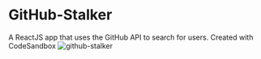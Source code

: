 # GitHub-Stalker
A ReactJS app that uses the GitHub API to search for users.
Created with CodeSandbox
![github-stalker](https://user-images.githubusercontent.com/96949065/164977896-bc3e4af1-0b88-47b7-bb20-725bad34946f.gif)
